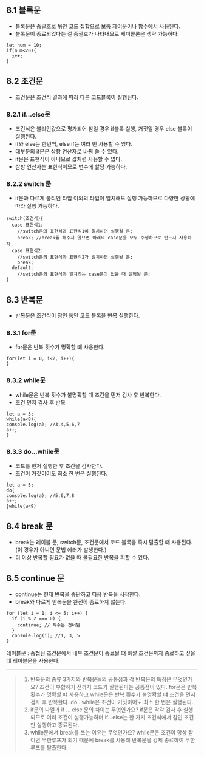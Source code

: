 ## 8.1 블록문
- 블록문은 중괄호로 묶인 코드 집합으로 보통 제어문이나 함수에서 사용된다.
- 블록문이 종료되었다는 걸 중괄호가 나타내므로 세미콜론은 생략 가능하다. 
```
let num = 10;
if(num<20){
  x++; 
}
```

## 8.2 조건문
- 조건문은 조건식 결과에 따라 다른 코드블록이 실행된다.

### 8.2.1 if...else문
- 조건식은 불리언값으로 평가되어 참일 경우 if블록 실행, 거짓일 경우 else 블록이 실행된다.
- if와 else는 한번씩, else if는 여러 번 사용할 수 있다.
- 대부분의 if문은 삼항 연산자로 바꿔 쓸 수 있다.
- if문은 표현식이 아니므로 값처럼 사용할 수 없다. 
- 삼항 연산자는 표현식이므로 변수에 할당 가능하다. 

### 8.2.2 switch 문
- if문과 다르게 불리언 타입 이외의 타입이 일치해도 실행 가능하므로 다양한 상황에 따라 실행 가능하다.
```
switch(조건식){
  case 표현식1:
    //switch문의 표현식과 표현식1이 일치하면 실행될 문;
    break; //break를 해주지 않으면 아래의 case문을 모두 수행하므로 반드시 사용하자.
  case 표현식2:
    //switch문의 표현식과 표현식2가 일치하면 실행될 문;
    break;
  default:
    //switch문의 표현식과 일치하는 case문이 없을 때 실행될 문;
}
```

## 8.3 반복문
- 반복문은 조건식이 참인 동안 코드 블록을 반복 실행한다.

### 8.3.1 for문
- for문은 반복 횟수가 명확할 떄 사용한다.
```
for(let i = 0, i<2, i++){
}
```

### 8.3.2 while문
- while문은 반복 횟수가 불명확할 때 조건을 먼저 검사 후 반복한다.
- 조건 먼저 검사 후 반복

```
let a = 3;
while(a<8){
console.log(a); //3,4,5,6,7
a++;
}
```

### 8.3.3 do...while문
- 코드를 먼저 실행한 후 조건을 검사한다. 
- 조건이 거짓이어도 최소 한 번은 실행된다.

```
let a = 5;
do{
console.log(a); //5,6,7,8
a++;
}while(a<9)
```

## 8.4 break 문
- break는 레이블 문, switch문, 조건문에서 코드 블록을 즉시 탈출할 떄 사용된다. (이 경우가 아니면 문법 에러가 발생한다.)
- 더 이상 반복할 필요가 없을 때 불필요한 반복을 피할 수 있다.

## 8.5 continue 문
- continue는 현재 반복을 중단하고 다음 반복을 시작한다. 
- break와 다르게 반복문을 완전히 종료하지 않는다.

```
for (let i = 1; i <= 5; i++) {
  if (i % 2 === 0) {
    continue; // 짝수는 건너뜀
  }
  console.log(i); //1, 3, 5 
}
```

레이블문 : 중첩된 조건문에서 내부 조건문이 종료될 떄 바깥 조건문까지 종료하고 싶을 떄 레이블문을 사용한다. 

---
>1. 반복문의 종류 3가지와 반복문들의 공통점과 각 반복문의 특징은 무엇인가요? 조건이 부합하기 전까지 코드가 실행된다는 공통점이 있다. for문은 반복 횟수가 명확할 떄 사용하고 while문은 반복 횟수가 불명확할 떄 조건을 먼저 검사 후 반복한다. do...while은 조건이 거짓이어도 최소 한 번은 실행된다.
>2. if문의 나열과 if ... else 문의 차이는 무엇인가요? if문은 각각 검사 후 실행되므로 여러 조건이 실행가능하며 if...else는 한 가지 조건식에서 참인 조건만 실행하고 종료된다. 
>3. while문에서 break를 쓰는 이유는 무엇인가요?
   while문은 조건이 항상 참이면 무한루프가 되기 때문에 break를 사용해 반복문을 강제 종료하여 무한루프를 탈출한다. 
